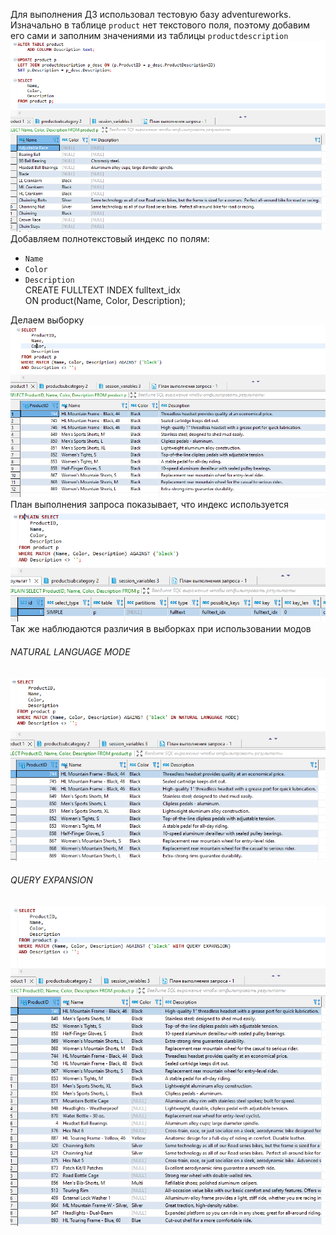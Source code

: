 Для выполнения ДЗ использовал тестовую базу adventureworks.  
Изначально в таблице `product` нет текстового поля, поэтому добавим его сами и заполним значениями из таблицы `productdescription`  
![](https://github.com/nikerov-kirill/OtusDB_2021/blob/master/%D0%98%D0%BD%D0%B4%D0%B5%D0%BA%D1%81%D1%8B%20MySQL/Screenshot_1.png)  
Добавляем полнотекстовый индекс по полям:
 - `Name`
 - `Color`
 - `Description`  
 CREATE FULLTEXT INDEX fulltext_idx  
 ON product(Name, Color, Description);  
 
 Делаем выборку  
 ![](https://github.com/nikerov-kirill/OtusDB_2021/blob/master/%D0%98%D0%BD%D0%B4%D0%B5%D0%BA%D1%81%D1%8B%20MySQL/Screenshot_2.png)  
 План выполнения запроса показывает, что индекс используется  
 ![](https://github.com/nikerov-kirill/OtusDB_2021/blob/master/%D0%98%D0%BD%D0%B4%D0%B5%D0%BA%D1%81%D1%8B%20MySQL/Screenshot_3.png)  
 Так же наблюдаются различия в выборках при использовании модов  
 ###### NATURAL LANGUAGE MODE  
 ![](https://github.com/nikerov-kirill/OtusDB_2021/blob/master/%D0%98%D0%BD%D0%B4%D0%B5%D0%BA%D1%81%D1%8B%20MySQL/Screenshot_4.png)  
 ###### QUERY EXPANSION  
 ![](https://github.com/nikerov-kirill/OtusDB_2021/blob/master/%D0%98%D0%BD%D0%B4%D0%B5%D0%BA%D1%81%D1%8B%20MySQL/Screenshot_5.png)
 
 

